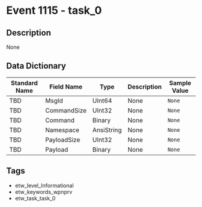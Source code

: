 # Event 1115 - task_0

## Description
None

## Data Dictionary
|Standard Name|Field Name|Type|Description|Sample Value|
|---|---|---|---|---|
|TBD|MsgId|UInt64|None|`None`|
|TBD|CommandSize|UInt32|None|`None`|
|TBD|Command|Binary|None|`None`|
|TBD|Namespace|AnsiString|None|`None`|
|TBD|PayloadSize|UInt32|None|`None`|
|TBD|Payload|Binary|None|`None`|

## Tags
* etw_level_Informational
* etw_keywords_wpnprv
* etw_task_task_0